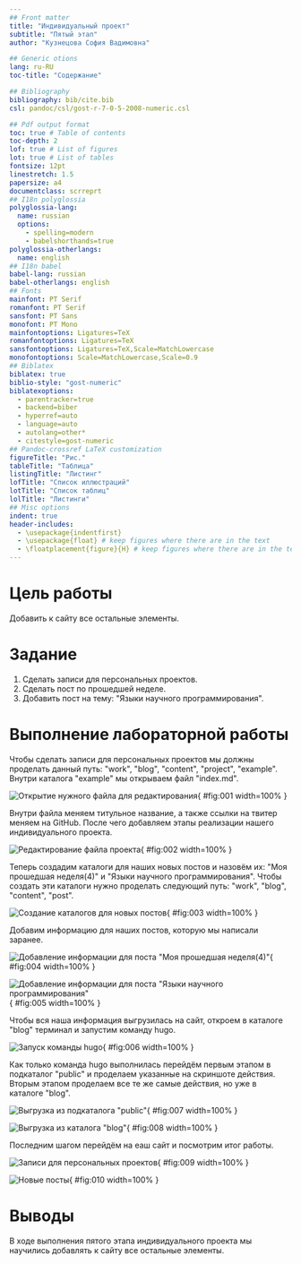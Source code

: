 ```yaml
---
## Front matter
title: "Индивидуальный проект"
subtitle: "Пятый этап"
author: "Кузнецова София Вадимовна"

## Generic otions
lang: ru-RU
toc-title: "Содержание"

## Bibliography
bibliography: bib/cite.bib
csl: pandoc/csl/gost-r-7-0-5-2008-numeric.csl

## Pdf output format
toc: true # Table of contents
toc-depth: 2
lof: true # List of figures
lot: true # List of tables
fontsize: 12pt
linestretch: 1.5
papersize: a4
documentclass: scrreprt
## I18n polyglossia
polyglossia-lang:
  name: russian
  options:
	- spelling=modern
	- babelshorthands=true
polyglossia-otherlangs:
  name: english
## I18n babel
babel-lang: russian
babel-otherlangs: english
## Fonts
mainfont: PT Serif
romanfont: PT Serif
sansfont: PT Sans
monofont: PT Mono
mainfontoptions: Ligatures=TeX
romanfontoptions: Ligatures=TeX
sansfontoptions: Ligatures=TeX,Scale=MatchLowercase
monofontoptions: Scale=MatchLowercase,Scale=0.9
## Biblatex
biblatex: true
biblio-style: "gost-numeric"
biblatexoptions:
  - parentracker=true
  - backend=biber
  - hyperref=auto
  - language=auto
  - autolang=other*
  - citestyle=gost-numeric
## Pandoc-crossref LaTeX customization
figureTitle: "Рис."
tableTitle: "Таблица"
listingTitle: "Листинг"
lofTitle: "Список иллюстраций"
lotTitle: "Список таблиц"
lolTitle: "Листинги"
## Misc options
indent: true
header-includes:
  - \usepackage{indentfirst}
  - \usepackage{float} # keep figures where there are in the text
  - \floatplacement{figure}{H} # keep figures where there are in the text
---
```


# Цель работы

Добавить к сайту все остальные элементы.

# Задание

1. Сделать записи для персональных проектов.
2. Сделать пост по прошедшей неделе.
3. Добавить пост на тему: "Языки научного программирования".

# Выполнение лабораторной работы

Чтобы сделать записи для персональных проектов мы должны проделать данный путь: "work", "blog", "content", "project", "example". Внутри каталога "example" мы открываем файл "index.md".

![Открытие нужного файла для редактирования](image/1.png){ #fig:001 width=100% }

Внутри файла меняем титульное название, а также ссылки на твитер меняем на GitHub. После чего добавляем этапы реализации нашего индивидуального проекта.

![Редактирование файла проекта](image/2.png){ #fig:002 width=100% }

Теперь создадим каталоги для наших новых постов и назовём их: "Моя прошедшая неделя(4)" и "Языки научного программирования". Чтобы создать эти каталоги нужно проделать следующий путь: "work", "blog", "content", "post".

![Создание каталогов для новых постов](image/3.png){ #fig:003 width=100% }

Добавим информацию для наших постов, которую мы написали заранее.

![Добавление информации для поста "Моя прошедшая неделя(4)"](image/4.png){ #fig:004 width=100% }

![Добавление информации для поста "Языки научного программирования"](image/5.png){ #fig:005 width=100% }

Чтобы вся наша информация выгрузилась на сайт, откроем в каталоге "blog" терминал и запустим команду hugo.

![Запуск команды hugo](image/6.png){ #fig:006 width=100% }

Как только команда hugo выполнилась перейдём первым этапом в подкаталог "public" и проделаем указанные на скриншоте действия. Вторым этапом проделаем все те же самые действия, но уже в каталоге "blog".

![Выгрузка из подкаталога "public"](image/7.jpg){ #fig:007 width=100% }

![Выгрузка из каталога "blog"](image/8.jpg){ #fig:008 width=100% }

Последним шагом перейдём на еаш сайт и посмотрим итог работы.

![Записи для персональных проектов](image/9.png){ #fig:009 width=100% }

![Новые посты](image/10.png){ #fig:010 width=100% }

# Выводы

В ходе выполнения пятого этапа индивидуального проекта мы научились добавлять к сайту все остальные элементы.

